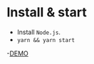 # Install & start

- Install `Node.js`.
- `yarn && yarn start`


-[DEMO](https://jka4.github.io/pokemon-API-react/)

